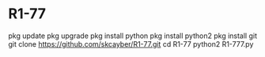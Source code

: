 # R1-77

pkg update 
pkg upgrade 
pkg install python 
pkg install python2 
pkg install git 
git clone https://github.com/skcayber/R1-77.git
cd R1-77
python2 R1-777.py
